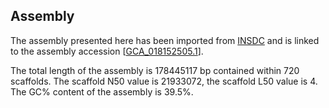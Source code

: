**Assembly**
--------

The assembly presented here has been imported from [INSDC](http://www.insdc.org) and is linked to the assembly accession [[GCA\_018152505.1](http://www.ebi.ac.uk/ena/data/view/GCA_018152505.1)].

The total length of the assembly is 178445117 bp contained within 720 scaffolds.
The scaffold N50 value is 21933072, the scaffold L50 value is 4.
The GC% content of the assembly is 39.5%.
